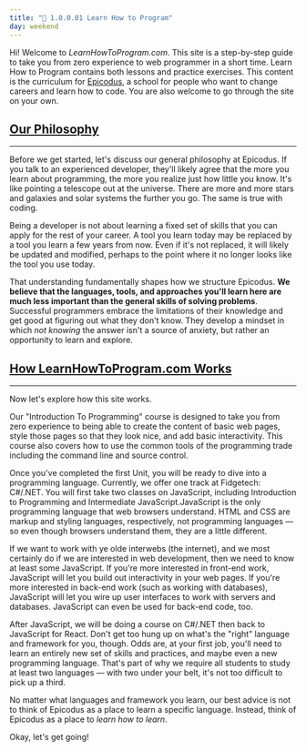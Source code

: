 ```yaml
---
title: "📓 1.0.0.01 Learn How to Program"
day: weekend
---
```


Hi! Welcome to _LearnHowToProgram.com_. This site is a step-by-step guide to take you from zero experience to web programmer in a short time. Learn How to Program contains both lessons and practice exercises. This content is the curriculum for [Epicodus](http://www.epicodus.com), a school for people who want to change careers and learn how to code. You are also welcome to go through the site on your own.

## [Our Philosophy](#our-philosophy)

---

Before we get started, let's discuss our general philosophy at Epicodus. If you talk to an experienced developer, they'll likely agree that the more you learn about programming, the more you realize just how little you know. It's like pointing a telescope out at the universe. There are more and more stars and galaxies and solar systems the further you go. The same is true with coding.

Being a developer is not about learning a fixed set of skills that you can apply for the rest of your career. A tool you learn today may be replaced by a tool you learn a few years from now. Even if it's not replaced, it will likely be updated and modified, perhaps to the point where it no longer looks like the tool you use today.

That understanding fundamentally shapes how we structure Epicodus. **We believe that the languages, tools, and approaches you'll learn here are much less important than the general skills of solving problems**. Successful programmers embrace the limitations of their knowledge and get good at figuring out what they don't know. They develop a mindset in which _not knowing_ the answer isn't a source of anxiety, but rather an opportunity to learn and explore.

## [How LearnHowToProgram.com Works](#how-learnhowtoprogram-com-works)

---

Now let's explore how this site works.

Our "Introduction To Programming" course is designed to take you from zero experience to being able to create the content of basic web pages, style those pages so that they look nice, and add basic interactivity. This course also covers how to use the common tools of the programming trade including the command line and source control.

Once you've completed the first Unit, you will be ready to dive into a programming language. Currently, we offer one track at Fidgetech: C#/.NET. You will first take two classes on JavaScript, including Introduction to Programming and Intermediate JavaScript.JavaScript is the only programming language that web browsers understand. HTML and CSS are markup and styling languages, respectively, not programming languages — so even though browsers understand them, they are a little different.

If we want to work with ye olde interwebs (the internet), and we most certainly do if we are interested in web development, then we need to know at least some JavaScript. If you're more interested in front-end work, JavaScript will let you build out interactivity in your web pages. If you're more interested in back-end work (such as working with databases), JavaScript will let you wire up user interfaces to work with servers and databases. JavaScript can even be used for back-end code, too. 

After JavaScript, we will be doing a course on C#/.NET then back to JavaScript for React. Don't get too hung up on what's the "right" language and framework for you, though. Odds are, at your first job, you'll need to learn an entirely new set of skills and practices, and maybe even a new programming language. That's part of why we require all students to study at least two languages — with two under your belt, it's not too difficult to pick up a third.

No matter what languages and framework you learn, our best advice is not to think of Epicodus as a place to learn a specific language. Instead, think of Epicodus as a place to _learn how to learn_.


Okay, let's get going!
